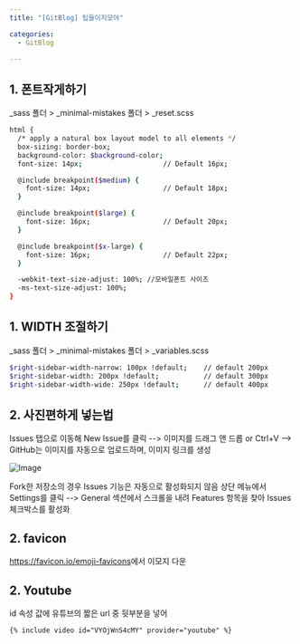 ```yaml
---
title: "[GitBlog] 팁들이지모야"

categories:
  - GitBlog

---
```



## 1. 폰트작게하기
_sass 폴더 > _minimal-mistakes 폴더 > _reset.scss

```bash
html {
  /* apply a natural box layout model to all elements */
  box-sizing: border-box;
  background-color: $background-color;
  font-size: 14px;                    // Default 16px;

  @include breakpoint($medium) {
    font-size: 14px;                  // Default 18px;
  }

  @include breakpoint($large) {
    font-size: 16px;                  // Default 20px;
  }

  @include breakpoint($x-large) {
    font-size: 16px;                  // Default 22px;
  }

  -webkit-text-size-adjust: 100%; //모바일폰트 사이즈
  -ms-text-size-adjust: 100%;
}
```


## 1. WIDTH 조절하기
_sass 폴더 > _minimal-mistakes 폴더 > _variables.scss

```bash
$right-sidebar-width-narrow: 100px !default;    // default 200px
$right-sidebar-width: 200px !default;           // default 300px
$right-sidebar-width-wide: 250px !default;      // default 400px
```




## 2. 사진편하게 넣는법
Issues 탭으로 이동해 New Issue를 클릭 --> 이미지를 드래그 앤 드롭 or Ctrl+V
--> GitHub는 이미지를 자동으로 업로드하며, 이미지 링크를 생성

![Image](https://github.com/user-attachments/assets/0b2c0a1c-e44e-47c5-bb6d-ab0d0ab768f8)

Fork한 저장소의 경우 Issues 기능은 자동으로 활성화되지 않음
상단 메뉴에서 Settings를 클릭 --> General 섹션에서 스크롤을 내려 Features 항목을 찾아 Issues 체크박스를 활성화


## 2. favicon
<https://favicon.io/emoji-favicons>에서 이모지 다운

## 2. Youtube
 id 속성 값에 유튜브의 짧은 url 중 뒷부분을 넣어
``` 
{% include video id="VYOjWnS4cMY" provider="youtube" %}
```